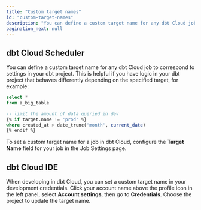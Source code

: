 ```yaml
---
title: "Custom target names"
id: "custom-target-names"
description: "You can define a custom target name for any dbt Cloud job to correspond to settings in your dbt project."
pagination_next: null
---
```


## dbt Cloud Scheduler

You can define a custom target name for any dbt Cloud job to correspond to settings in your dbt project. This is helpful if you have logic in your dbt project that behaves differently depending on the specified target, for example:

```sql
select *
from a_big_table

-- limit the amount of data queried in dev
{% if target.name != 'prod' %}
where created_at > date_trunc('month', current_date)
{% endif %}
```

To set a custom target name for a job in dbt Cloud, configure the **Target Name** field for your job in the Job Settings page.

<Lightbox src="/img/docs/dbt-cloud/using-dbt-cloud/jobs-settings-target-name.png" title="Overriding the target name to 'prod'"/>

## dbt Cloud IDE
When developing in dbt Cloud, you can set a custom target name in your development credentials. Click your account name above the profile icon in the left panel, select **Account settings**, then go to **Credentials**. Choose the project to update the target name.

<Lightbox src="/img/docs/dbt-cloud/using-dbt-cloud/development-credentials.png" title="Overriding the target name to 'dev'"/>
